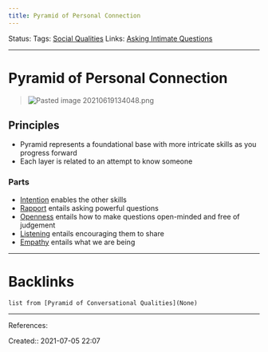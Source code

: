 ```yaml
---
title: Pyramid of Personal Connection
---
```

Status: 
Tags: [Social Qualities](None)
Links: [Asking Intimate Questions](out/asking-intimate-questions.md)
___
# Pyramid of Personal Connection
> ![Pasted image 20210619134048.png](None)
## Principles
- Pyramid represents a foundational base with more intricate skills as you progress forward
- Each layer is related to an attempt to know someone
### Parts
- [Intention](out/intention.md) enables the other skills
- [Rapport](out/rapport.md) entails asking powerful questions
- [Openness](out/openness.md) entails how to make questions open-minded and free of judgement
- [Listening](out/listening.md) entails encouraging them to share
- [Empathy](out/empathy.md) entails what we are being
___
# Backlinks
```dataview
list from [Pyramid of Conversational Qualities](None)
```
___
References: 

Created:: 2021-07-05 22:07
